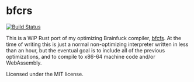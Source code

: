 # bfcrs

[![Build Status](https://travis-ci.org/paavohuhtala/bfcrs.svg?branch=master)](https://travis-ci.org/paavohuhtala/bfcrs)

This is a WIP Rust port of my optimizing Brainfuck compiler, [bfcfs](https://github.com/paavohuhtala/bfcfs/). At the time of writing this is just a normal non-optimizing interpreter written in less than an hour, but the eventual goal is to include all of the previous optimizations, and to compile to x86-64 machine code and/or WebAssembly.

Licensed under the MIT license.
